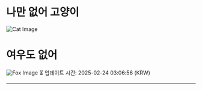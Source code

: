 
# 나만 없어 고양이

![Cat Image](https://cdn2.thecatapi.com/images/MTk0NzMxNw.jpg)

# 여우도 없어
![Fox Image](https://randomfox.ca/images/121.jpg)
⏳ 업데이트 시간: 2025-02-24 03:06:56 (KRW)

---
